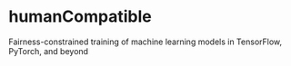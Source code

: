 # humanCompatible
Fairness-constrained training of machine learning models in TensorFlow, PyTorch, and beyond
